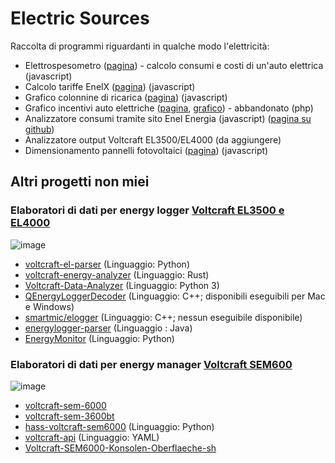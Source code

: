 # Electric Sources
Raccolta di programmi riguardanti in qualche modo l'elettricità:

 - Elettrospesometro ([pagina](http://jumpjack.altervista.org/elettrospesometro/)) - calcolo consumi e costi di un'auto elettrica (javascript)
 - Calcolo tariffe EnelX ([pagina](https://jumpjack.altervista.org/elettrospesometro/enelx.html)) (javascript)
 - Grafico colonnine di ricarica ([pagina](http://jumpjack.altervista.org/colonnine/grafico.html)) (javascript)
 - Grafico incentivi auto elettriche ([pagina](https://programmi.hostingerapp.com/logger-incentivi.php), [grafico](https://datawrapper.dwcdn.net/QSK4r/15/)) - abbandonato (php)
 - Analizzatore consumi tramite sito Enel Energia  (javascript) ([pagina su github](https://github.com/jumpjack/electric-sources/blob/main/enel-analyzer.html))
 - Analizzatore output Voltcraft EL3500/EL4000 (da aggiungere)
 - Dimensionamento pannelli fotovoltaici ([pagina](https://jumpjack.altervista.org/pannelli/dimensionamento.html))  (javascript)
 
 ## Altri progetti non miei
 
 ### Elaboratori di dati per energy logger [Voltcraft EL3500 e EL4000](https://www.conrad.com/p/voltcraft-energy-logger-4000-energy-consumption-meter-selectable-energy-tariffs-energy-cost-calculator-125444)
 ![image](https://user-images.githubusercontent.com/1620953/190080431-6789c5a3-6796-4d87-a204-ee397cc647a7.png)

 - [voltcraft-el-parser](https://github.com/iMilchshake/voltcraft-el-parser) (Linguaggio: Python)
 - [voltcraft-energy-analyzer](https://github.com/vbocan/voltcraft-energy-analyzer) (Linguaggio: Rust)
 - [Voltcraft-Data-Analyzer](https://github.com/vbocan/Voltcraft-Data-Analyzer) (Linguaggio: Python 3)
 - [QEnergyLoggerDecoder](https://github.com/cvermot/QEnergyLoggerDecoder) (Linguaggio: C++; disponibili eseguibili per Mac e Windows)
 - [smartmic/elogger](https://github.com/smartmic/elogger) (Linguaggio: C++; nessun eseguibile disponibile)
 - [energylogger-parser](https://github.com/PSDev/energylogger-parser) (Linguaggio : Java)
 - [EnergyMonitor](https://github.com/frodo81/EnergyMonitor) (Linguaggio: Python)
 
 ### Elaboratori di dati per energy manager [Voltcraft SEM600](https://www.conrad.com/p/voltcraft-sem6000-energy-consumption-meter-bluetooth-interface-data-export-mode-data-logger-trms-selectable-energy-t-1558906)
 ![image](https://user-images.githubusercontent.com/1620953/190080340-9e346c3f-8a37-4057-b4f8-bf8b3fbfbb7b.png)

  - [voltcraft-sem-6000](https://github.com/Heckie75/voltcraft-sem-6000)
  - [voltcraft-sem-3600bt](https://github.com/Heckie75/voltcraft-sem-3600bt)
  - [hass-voltcraft-sem6000](https://github.com/amasson84/hass-voltcraft-sem6000) (Linguaggio: Python)
  - [voltcraft-api](https://github.com/Matthias-pixel/voltcraft-api) (Linguaggio: YAML)
  - [Voltcraft-SEM6000-Konsolen-Oberflaeche-sh](https://github.com/everything-everything/Voltcraft-SEM6000-Konsolen-Oberflaeche-sh)
  
